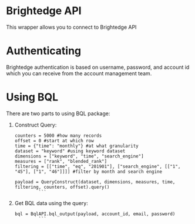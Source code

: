 # Brightedge API 
This wrapper allows you to connect to Brightedge API

# Authenticating
Brightedge authentication is based on username, password, and account id which you can receive from the account management team. 
# Using BQL
There are two parts to using BQL package:
 1. Construct Query: 
	   ```
	counters = 5000 #how many records
    offset = 0 #start at which row
    time = {"time": "monthly"} #at what granularity
    dataset = "keyword" #using keyword dataset
    dimensions = ["keyword", "time", "search_engine"] 
    measures = ["rank", "blended_rank"]
    filtering = [["time", "eq", "201901"], ["search_engine", [["1", "45"], ["1", "46"]]]] #filter by month and search engine
				
    payload = QueryConstruct(dataset, dimensions, measures, time, filtering, counters, offset).query()
				```
 2. Get BQL data using the query: 
	   ```
    bql = BqlAPI.bql_output(payload, account_id, email, password)
				```
